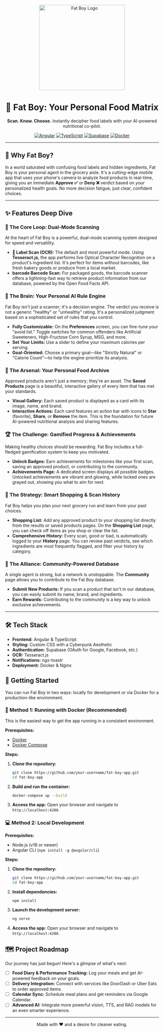 <p align="center">
  <img src="https://raw.githubusercontent.com/user-attachments/assets/e0a3e2b1-22d1-4b9b-851c-08b021110e4e" alt="Fat Boy Logo" width="280">
</p>

<h1 align="center">🔮 Fat Boy: Your Personal Food Matrix</h1>

<p align="center">
  <strong>Scan. Know. Choose.</strong> Instantly decipher food labels with your AI-powered nutritional co-pilot.
</p>

<p align="center">
  <a href="https://angular.io/" target="_blank"><img src="https://img.shields.io/badge/Angular-DD0031?style=for-the-badge&logo=angular&logoColor=white" alt="Angular"></a>
  <a href="https://www.typescriptlang.org/" target="_blank"><img src="https://img.shields.io/badge/TypeScript-3178C6?style=for-the-badge&logo=typescript&logoColor=white" alt="TypeScript"></a>
  <a href="https://supabase.io/" target="_blank"><img src="https://img.shields.io/badge/Supabase-3ECF8E?style=for-the-badge&logo=supabase&logoColor=white" alt="Supabase"></a>
  <a href="https://www.docker.com/" target="_blank"><img src="https://img.shields.io/badge/Docker-2496ED?style=for-the-badge&logo=docker&logoColor=white" alt="Docker"></a>
</p>

---

## 🚀 Why Fat Boy?

In a world saturated with confusing food labels and hidden ingredients, Fat Boy is your personal agent in the grocery aisle. It's a cutting-edge mobile app that uses your phone's camera to analyze food products in real-time, giving you an immediate **Approve ✅** or **Deny ❌** verdict based on *your* personalized health goals. No more decision fatigue, just clear, confident choices.

---

## ✨ Features Deep Dive

### 📱 The Core Loop: Dual-Mode Scanning
At the heart of Fat Boy is a powerful, dual-mode scanning system designed for speed and versatility.
-   **📄 Label Scan (OCR):** The default and most powerful mode. Using **Tesseract.js**, the app performs live Optical Character Recognition on a product's ingredient list. It's perfect for items without barcodes, like fresh bakery goods or produce from a local market.
-   **barcode Barcode Scan:** For packaged goods, the barcode scanner offers a lightning-fast way to retrieve product information from our database, powered by the Open Food Facts API.

### 🧠 The Brain: Your Personal AI Rule Engine
Fat Boy isn't just a scanner; it's a decision engine. The verdict you receive is not a generic "healthy" or "unhealthy" rating. It's a personalized judgment based on a sophisticated set of rules that you control.
-   **Fully Customizable:** On the **Preferences** screen, you can fine-tune your "avoid list." Toggle switches for common offenders like Artificial Sweeteners, High-Fructose Corn Syrup, MSG, and more.
-   **Set Your Limits:** Use a slider to define your maximum calories per serving.
-   **Goal-Oriented:** Choose a primary goal—like "Strictly Natural" or "Calorie Count"—to help the engine prioritize its analysis.

### 💾 The Arsenal: Your Personal Food Archive
Approved products aren't just a memory; they're an asset. The **Saved Products** page is a beautiful, interactive gallery of every item that has met your standards.
-   **Visual Gallery:** Each saved product is displayed as a card with its image, name, and brand.
-   **Interactive Actions:** Each card features an action bar with icons to **Star** (favorite), **Share**, or **Remove** the item. This is the foundation for future AI-powered nutritional analysis and sharing features.

### 🏆 The Challenge: Gamified Progress & Achievements
Making healthy choices should be rewarding. Fat Boy includes a full-fledged gamification system to keep you motivated.
-   **Unlock Badges:** Earn achievements for milestones like your first scan, saving an approved product, or contributing to the community.
-   **Achievements Page:** A dedicated screen displays all possible badges. Unlocked achievements are vibrant and glowing, while locked ones are grayed out, showing you what to aim for next.

### 🛒 The Strategy: Smart Shopping & Scan History
Fat Boy helps you plan your next grocery run and learn from your past choices.
-   **Shopping List:** Add any approved product to your shopping list directly from the results or saved products pages. On the **Shopping List** page, you can check off items as you shop or clear the list.
-   **Comprehensive History:** Every scan, good or bad, is automatically logged to your **History** page. You can review past verdicts, see which ingredients are most frequently flagged, and filter your history by category.

### 🤝 The Alliance: Community-Powered Database
A single agent is strong, but a network is unstoppable. The **Community** page allows you to contribute to the Fat Boy database.
-   **Submit New Products:** If you scan a product that isn't in our database, you can easily submit its name, brand, and ingredients.
-   **Earn Rewards:** Contributing to the community is a key way to unlock exclusive achievements.

---

## 🛠️ Tech Stack

-   **Frontend:** Angular & TypeScript
-   **Styling:** Custom CSS with a Cyberpunk Aesthetic
-   **Authentication:** Supabase (OAuth for Google, Facebook, etc.)
-   **OCR:** Tesseract.js
-   **Notifications:** ngx-toastr
-   **Deployment:** Docker & Nginx

## 🏁 Getting Started

You can run Fat Boy in two ways: locally for development or via Docker for a production-like environment.

### 🐳 Method 1: Running with Docker (Recommended)

This is the easiest way to get the app running in a consistent environment.

**Prerequisites:**
*   [Docker](https://www.docker.com/get-started)
*   [Docker Compose](https://docs.docker.com/compose/install/)

**Steps:**
1.  **Clone the repository:**
    ```bash
    git clone https://github.com/your-username/fat-boy-app.git
    cd fat-boy-app
    ```
2.  **Build and run the container:**
    ```bash
    docker-compose up --build
    ```
3.  **Access the app:** Open your browser and navigate to `http://localhost:4200`.

### 💻 Method 2: Local Development

**Prerequisites:**
*   Node.js (v18 or newer)
*   Angular CLI (`npm install -g @angular/cli`)

**Steps:**
1.  **Clone the repository:**
    ```bash
    git clone https://github.com/your-username/fat-boy-app.git
    cd fat-boy-app
    ```
2.  **Install dependencies:**
    ```bash
    npm install
    ```
3.  **Launch the development server:**
    ```bash
    ng serve
    ```
4.  **Access the app:** Open your browser and navigate to `http://localhost:4200`.

## 🗺️ Project Roadmap

Our journey has just begun! Here's a glimpse of what's next:

-   [ ] **Food Diary & Performance Tracking:** Log your meals and get AI-powered feedback on your goals.
-   [ ] **Delivery Integration:** Connect with services like DoorDash or Uber Eats to order approved items.
-   [ ] **Calendar Sync:** Schedule meal plans and get reminders via Google Calendar.
-   [ ] **Advanced AI:** Integrate more powerful vision, TTS, and RAG models for an even smarter experience.

---

<p align="center">
Made with ❤️ and a desire for cleaner eating.
</p>